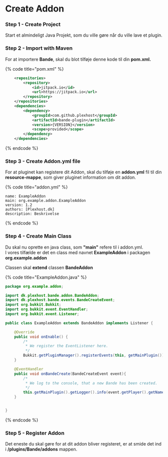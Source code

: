 # Create Addon

### Step 1 - Create Project

Start et almindeligt Java Projekt, som du ville gøre når du ville lave et plugin.

### Step 2 - Import with Maven

For at importere **Bande**, skal du blot tilføje denne kode til din **pom.xml.**

{% code title="pom.xml" %}
```xml
    <repositories>
        <repository>
            <id>jitpack.io</id>
            <url>https://jitpack.io</url>
        </repository>
    </repositories>
    <dependencies>
        <dependency>
            <groupId>com.github.plexhost</groupId>
            <artifactId>bande-plugin</artifactId>
            <version>{VERSION}</version>
            <scope>provided</scope>
        </dependency>
    </dependencies>
```
{% endcode %}

### Step 3 - Create Addon.yml file

For at pluginet kan registere dit Addon, skal du tilføje en **addon.yml** fil til din **resource-mappe**, som giver pluginet information om dit addon.

{% code title="addon.yml" %}
```
name: ExampleAddon
main: org.example.addon.ExampleAddon
version: 1.2
authors: [Plexhost.dk]
description: Beskrivelse
```
{% endcode %}

### Step 4 - Create Main Class

Du skal nu oprette en java class, som **"main"** refere til i addon.yml.\
I vores tilfælde er det en class med navnet **ExampleAddon** i packagen **org.example.addon**

Classen skal **extend** classen **BandeAddon**

{% code title="ExampleAddon.java" %}
```java
package org.example.addon;

import dk.plexhost.bande.addon.BandeAddon;
import dk.plexhost.bande.events.BandeCreateEvent;
import org.bukkit.Bukkit;
import org.bukkit.event.EventHandler;
import org.bukkit.event.Listener;

public class ExampleAddon extends BandeAddon implements Listener {

    @Override
    public void onEnable() {
        /*
         * We register the EventListener here.
         */
        Bukkit.getPluginManager().registerEvents(this, getMainPlugin());
    }

    @EventHandler
    public void onBandeCreate(BandeCreateEvent event){
        /*
         * We log to the console, that a new Bande has been created.
         */
        this.getMainPlugin().getLogger().info(event.getPlayer().getName() + " created bande " + event.getBande().getName());
    }


}

```
{% endcode %}

### Step 5 - Register Addon

Det eneste du skal gøre for at dit addon bliver registeret, er at smide det ind i **/plugins/Bande/addons** mappen.
